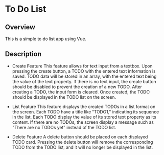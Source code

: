 # To Do List

## Overview
This is a simple to do list app using Vue.

## Description
- Create Feature
This feature allows for text input from a textbox. Upon pressing the create button, a TODO with the entered text information is saved. TODO data will be stored in an array, with the entered text being the value of the text property. If there is no text input, the create button should be disabled to prevent the creation of a new TODO. After creating a TODO, the input form is cleared. Once created, the TODO should be displayed in the TODO list on the screen.

- List Feature
This feature displays the created TODOs in a list format on the screen. Each TODO have a title like "TODO1," indicating its sequence in the list. Each TODO display the value of its stored text property as its content. If there are no TODOs, the screen display a message such as "There are no TODOs yet" instead of the TODO list.

- Delete Feature
A delete button should be placed on each displayed TODO card. Pressing the delete button will remove the corresponding TODO from the TODO list, and it will no longer be displayed in the list.